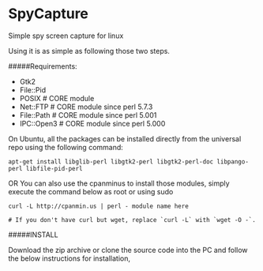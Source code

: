 SpyCapture
==========

Simple spy screen capture for linux


Using it is as simple as following those two steps.

#####Requirements:

* Gtk2
* File::Pid
* POSIX        # CORE module
* Net::FTP     # CORE module since perl 5.7.3
* File::Path   # CORE module since perl 5.001
* IPC::Open3   # CORE module since perl 5.000

On Ubuntu, all the packages can be installed directly from the universal repo using the following command:

```
apt-get install libglib-perl libgtk2-perl libgtk2-perl-doc libpango-perl libfile-pid-perl 
```
OR You can also use the cpanminus to install those modules, simply execute the command below as root or using sudo

```
curl -L http://cpanmin.us | perl - module name here

# If you don't have curl but wget, replace `curl -L` with `wget -O -`.
```

#####INSTALL

Download the zip archive or clone the source code into the PC and follow the below instructions for installation, 

